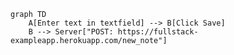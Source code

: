 <!-- This mermaid diagram is for Exercise 0.4 -->
```mermaid
graph TD
    A[Enter text in textfield] --> B[Click Save]
    B --> Server["POST: https://fullstack-exampleapp.herokuapp.com/new_note"]